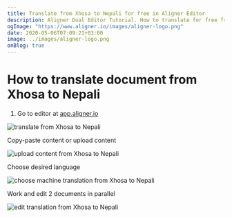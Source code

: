 ```yaml
---
title: Translate from Xhosa to Nepali for free in Aligner Editor
description: Aligner Dual Editor Tutorial. How to translate for free from Xhosa to Nepali. Aligner is multilingual document management platform. 
ogImage: "https://www.aligner.io/images/aligner-logo.png"
date: 2020-05-06T07:09:21+03:00
image: ../images/aligner-logo.png
onBlog: true
---
```


# How to translate document from Xhosa to Nepali

1. Go to editor at [app.aligner.io](https://app.aligner.io "Aligner App web page")

![translate from Xhosa to Nepali](../aligner-blank-editor.png "translate from Xhosa to Nepali")

Copy-paste content or upload content

![upload content from Xhosa to Nepali](../aligner-uploaded-document.png "upload content from Xhosa to Nepali")

Choose desired language

![choose machine translation from Xhosa to Nepali](../aligner-language-dropdown.png "choose machine translation from Xhosa to Nepali")

Work and edit 2 documents in parallel

![edit translation from Xhosa to Nepali](../aligner-double-sitded-editor.png "edit translation from Xhosa to Nepali")

